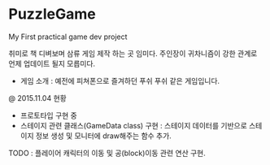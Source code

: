 # PuzzleGame
My First practical game dev project

취미로 책 디벼보며 삼류 게임 제작 하는 곳 임미다.
주인장이 귀차니즘이 강한 관계로 언제 업데이트 될지 모릅미다.

- 게임 소개 :
  예전에 피쳐폰으로 즐겨하던 푸쉬 푸쉬 같은 게임입니다.

@ 2015.11.04 현황
- 프로토타입 구현 중
- 스테이지 관련 클래스(GameData class) 구현 : 
  스테이지 데이터를 기반으로 스테이지 정보 생성 및 모니터에 draw해주는 함수 추가.

TODO : 플레이어 캐릭터의 이동 및 공(block)이동 관련 연산 구현.

